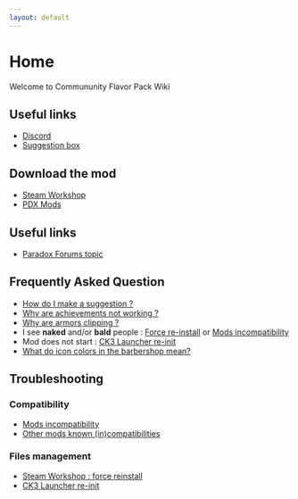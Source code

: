 ```yaml
---
layout: default
---
```


# Home

Welcome to Commununity Flavor Pack Wiki

## Useful links
* [Discord](https://discord.gg/jjchTqr)
* [Suggestion box](https://suggestion.communityflavorpack.com/)

## Download the mod
* [Steam Workshop](https://steamcommunity.com/sharedfiles/filedetails/?id=2220098919)
* [PDX Mods](https://mods.paradoxplaza.com/mods/12560/Any)

## Useful links
* [Paradox Forums topic](https://forum.paradoxplaza.com/forum/threads/mod-community-flavour-pack.1418887/)

## Frequently Asked Question
* [How do I make a suggestion ?](https://github.com/ElTyranos/CommunityFlavorPack/wiki/Suggestions)
* [Why are achievements not working ?](https://github.com/ElTyranos/CommunityFlavorPack/wiki/Why-are-achievements-not-working-%3F)
* [Why are armors clipping ?](https://github.com/ross-g/io_pdx_mesh/issues/16)
* I see **naked** and/or **bald** people : [Force re-install](https://github.com/ElTyranos/CommunityFlavorPack/wiki/Steam-workshop-:-force-reinstall) or [Mods incompatibility](https://github.com/ElTyranos/CommunityFlavorPack/wiki/Mods-incompatibilities)
* Mod does not start : [CK3 Launcher re-init](https://github.com/ElTyranos/CommunityFlavorPack/wiki/CK3-Launcher-issue)
* [What do icon colors in the barbershop mean?](https://github.com/ElTyranos/CommunityFlavorPack/wiki/Expanded-Barbershop)

## Troubleshooting
### Compatibility
* [Mods incompatibility](https://github.com/ElTyranos/CommunityFlavorPack/wiki/Mods-incompatibilities)
* [Other mods known (in)compatibilities](https://github.com/ElTyranos/CommunityFlavorPack/wiki/Known-(in)compatibilities)

### Files management
* [Steam Workshop : force reinstall](https://github.com/ElTyranos/CommunityFlavorPack/wiki/Steam-workshop-:-force-reinstall)
* [CK3 Launcher re-init](https://github.com/ElTyranos/CommunityFlavorPack/wiki/CK3-Launcher-issue)
